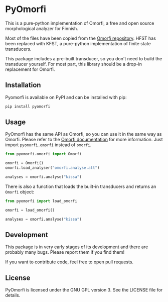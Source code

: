# PyOmorfi

This is a pure-python implementation of Omorfi, a free and open source morphological analyzer for Finnish.

Most of the files have been copied from the [Omorfi repository](https://github.com/flammie/omorfi).
HFST has been replaced with KFST, a pure-python implementation of finite state transducers.

This package includes a pre-built transducer, so you don't need to build the transducer yourself.
For most part, this library should be a drop-in replacement for Omorfi.

## Installation

Pyomorfi is available on PyPI and can be installed with pip:

```sh
pip install pyomorfi
```

## Usage

PyOmorfi has the same API as Omorfi, so you can use it in the same way as Omorfi.
Please refer to the [Omorfi documentation](https://flammie.github.io/omorfi/) for more information.
Just import `pyomorfi.omorfi` instead of `omorfi`.

```py
from pyomorfi.omorfi import Omorfi

omorfi = Omorfi()
omorfi.load_analyser("omorfi.analyse.att")

analyses = omorfi.analyse("kissa")
```

There is also a function that loads the built-in transducers and returns an `Omorfi` object:

```py
from pyomorfi import load_omorfi

omorfi = load_omorfi()

analyses = omorfi.analyse("kissa")
```

## Development

This package is in very early stages of its development and there are probably many bugs.
Please report them if you find them!

If you want to contribute code, feel free to open pull requests.

## License

PyOmorfi is licensed under the GNU GPL version 3. See the LICENSE file for details.